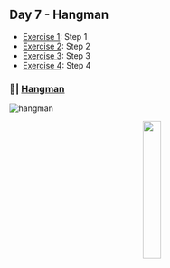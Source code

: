 ## Day 7 - Hangman

- [Exercise 1](https://replit.com/@Sissaz/day-7-1-exercise?v=1): Step 1
- [Exercise 2](https://replit.com/@Sissaz/day-7-2-exercise?v=1): Step 2
- [Exercise 3](https://replit.com/@Sissaz/day-7-3-exercise?v=1): Step 3
- [Exercise 4](https://replit.com/@Sissaz/day-7-4-exercise?v=1): Step 4

### 📝| [Hangman](https://replit.com/@Sissaz/hangman?v=1)
![hangman](hangman.gif)

<div align="center">
<a href="https://github.com/Sissaz" > <img width="25%"  src="https://cdn.discordapp.com/attachments/589442956021465142/971192953840222258/Sissasz.png" /></a>
</div>
